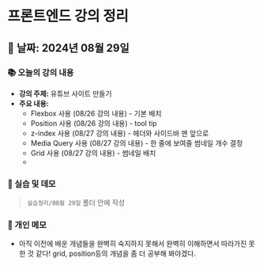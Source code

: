 # 프론트엔드 강의 정리

## 📅 날짜: 2024년 08월 29일
### 📚 오늘의 강의 내용
- **강의 주제:** 유튜브 사이트 만들기
- **주요 내용:**
  - Flexbox 사용 (08/26 강의 내용) - 기본 배치
  - Position 사용 (08/26 강의 내용) - tool tip
  - z-index 사용 (08/27 강의 내용) - 헤더와 사이드바 맨 앞으로
  - Media Query 사용 (08/27 강의 내용) - 한 줄에 보여줄 썸네일 개수 결정
  - Grid 사용 (08/27 강의 내용) - 썸네일 배치
  -

### 📖 실습 및 데모
> `실습정리/08월 29일` 폴더 안에 작성


### 📝 개인 메모
- 아직 이전에 배운 개념들을 완벽히 숙지하지 못해서 완벽히 이해하면서 따라가진 못한 것 같다! grid, position등의 개념을 좀 더 공부해 봐야겠다.
